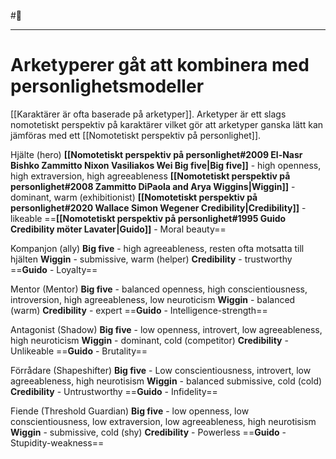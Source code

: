 #🌲
- - - 
# Arketyperer gåt att kombinera med personlighetsmodeller

[[Karaktärer är ofta baserade på arketyper]]. Arketyper är ett slags nomotetiskt perspektiv på karaktärer vilket gör att arketyper ganska lätt kan jämföras med ett [[Nomotetiskt perspektiv på personlighet]].

Hjälte (hero)
**[[Nomotetiskt perspektiv på personlighet#2009 El-Nasr Bishko Zammitto Nixon Vasiliakos Wei Big five|Big five]]** - high openness, high extraversion, high agreeableness
**[[Nomotetiskt perspektiv på personlighet#2008 Zammitto DiPaola and Arya Wiggins|Wiggin]]** - dominant, warm (exhibitionist)
**[[Nomotetiskt perspektiv på personlighet#2020 Wallace Simon Wegener Credibility|Credibility]]** - likeable
==**[[Nomotetiskt perspektiv på personlighet#1995 Guido Credibility möter Lavater|Guido]]** - Moral beauty==

Kompanjon (ally)
**Big five** - high agreeableness, resten ofta motsatta till hjälten
**Wiggin** - submissive, warm (helper)
**Credibility** - trustworthy
==**Guido** - Loyalty==

Mentor (Mentor)
**Big five** - balanced openness, high conscientiousness, introversion, high agreeableness, low neuroticism
**Wiggin** - balanced (warm)
**Credibility** - expert
==**Guido** - Intelligence-strength==

Antagonist (Shadow)
**Big five** - low openness, introvert, low agreeableness, high neuroticism
**Wiggin** - dominant, cold (competitor)
**Credibility** - Unlikeable
==**Guido** - Brutality==

Förrådare (Shapeshifter)
**Big five** - Low conscientiousness, introvert, low agreeableness, high neurotisism
**Wiggin** - balanced submissive, cold (cold)
**Credibility** - Untrustworthy
==**Guido** - Infidelity==

Fiende (Threshold Guardian)
**Big five** - low openness, low conscientiousness, low extraversion, low agreeableness, high neurotisism
**Wiggin** - submissive, cold (shy)
**Credibility** - Powerless
==**Guido** - Stupidity-weakness==